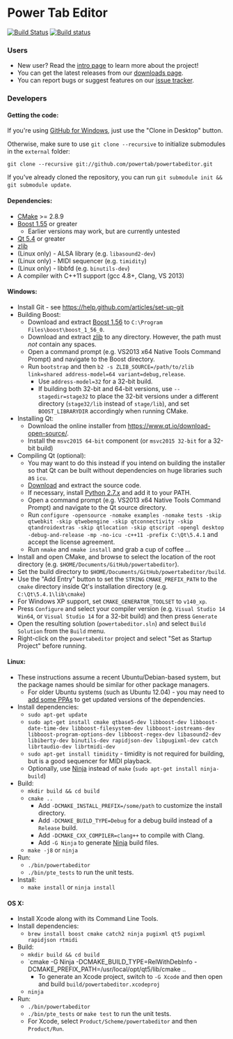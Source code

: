 # Power Tab Editor

[![Build Status](https://travis-ci.org/powertab/powertabeditor.svg?branch=master)](https://travis-ci.org/powertab/powertabeditor)
[![Build status](https://ci.appveyor.com/api/projects/status/9q4cnu1l6rjxg96h?svg=true)](https://ci.appveyor.com/project/cameronwhite/powertabeditor)

### Users
* New user? Read the [intro page](https://github.com/powertab/powertabeditor/wiki/Power-Tab-Editor-2.0,-Here-at-last!) to learn more about the project!
* You can get the latest releases from our [downloads page](https://github.com/powertab/powertabeditor/releases).
* You can report bugs or suggest features on our [issue tracker](https://github.com/powertab/powertabeditor/issues).

### Developers
#### Getting the code:

If you're using [GitHub for Windows](https://windows.github.com/), just use the "Clone in Desktop" button.

Otherwise, make sure to use `git clone --recursive` to initialize submodules in the `external` folder:

`git clone --recursive git://github.com/powertab/powertabeditor.git`

If you've already cloned the repository, you can run `git submodule init && git submodule update`.

#### Dependencies:
* [CMake](http://www.cmake.org/) >= 2.8.9
* [Boost 1.55](http://www.boost.org/) or greater
  * Earlier versions may work, but are currently untested
* [Qt 5.4](http://qt-project.org/) or greater
* [zlib](http://www.zlib.net/)
* (Linux only) - ALSA library (e.g. `libasound2-dev`)
* (Linux only) - MIDI sequencer (e.g. `timidity`)
* (Linux only) - libbfd (e.g. `binutils-dev`)
* A compiler with C++11 support (gcc 4.8+, Clang, VS 2013)

#### Windows:
* Install Git - see https://help.github.com/articles/set-up-git
* Building Boost:
  * Download and extract [Boost 1.56](http://www.boost.org/users/history/version_1_56_0.html) to `C:\Program Files\boost\boost_1_56_0`.
  * Download and extract [zlib](http://www.zlib.net/) to any directory. However, the path must *not* contain any spaces.
  * Open a command prompt (e.g. VS2013 x64 Native Tools Command Prompt) and navigate to the Boost directory.
  * Run `bootstrap` and then `b2 -s ZLIB_SOURCE=/path/to/zlib link=shared address-model=64 variant=debug,release`.
    * Use `address-model=32` for a 32-bit build.
    * If building both 32-bit and 64-bit versions, use `--stagedir=stage32` to place the 32-bit versions under a different directory (`stage32/lib` instead of `stage/lib`), and set `BOOST_LIBRARYDIR` accordingly when running CMake.
* Installing Qt:
  * Download the online installer from https://www.qt.io/download-open-source/.
  * Install the `msvc2015 64-bit` component (or `msvc2015 32-bit` for a 32-bit build)
* Compiling Qt (optional):
  * You may want to do this instead if you intend on building the installer so that Qt can be built without dependencies on huge libraries such as `icu`.
  * [Download](http://qt-project.org/downloads) and extract the source code.
  * If necessary, install [Python 2.7.x](https://www.python.org/downloads/) and add it to your PATH.
  * Open a command prompt (e.g. VS2013 x64 Native Tools Command Prompt) and navigate to the Qt source directory.
  * Run `configure -opensource -nomake examples -nomake tests -skip qtwebkit -skip qtwebengine -skip qtconnectivity -skip qtandroidextras -skip qtlocation -skip qtscript -opengl desktop -debug-and-release -mp -no-icu -c++11 -prefix C:\Qt\5.4.1` and accept the license agreement.
  * Run `nmake` and `nmake install` and grab a cup of coffee ...
* Install and open CMake, and browse to select the location of the root directory (e.g. `$HOME/Documents/GitHub/powertabeditor`).
* Set the build directory to `$HOME/Documents/GitHub/powertabeditor/build`.
* Use the "Add Entry" button to set the `STRING` `CMAKE_PREFIX_PATH` to the `cmake` directory inside Qt's installation directory (e.g. `C:\Qt\5.4.1\lib\cmake`)
* For Windows XP support, set `CMAKE_GENERATOR_TOOLSET` to `v140_xp`.
* Press `Configure` and select your compiler version (e.g. `Visual Studio 14 Win64`, or `Visual Studio 14` for a 32-bit build) and then press `Generate`
* Open the resulting solution (`powertabeditor.sln`) and select `Build Solution` from the `Build` menu.
* Right-click on the `powertabeditor` project and select "Set as Startup Project" before running.

#### Linux:
* These instructions assume a recent Ubuntu/Debian-based system, but the package names should be similar for other package managers.
  * For older Ubuntu systems (such as Ubuntu 12.04) - you may need to [add some PPAs](https://github.com/powertab/powertabeditor/blob/master/.travis/setup_linux.sh) to get updated versions of the dependencies.
* Install dependencies:
  * `sudo apt-get update`
  * `sudo apt-get install cmake qtbase5-dev libboost-dev libboost-date-time-dev libboost-filesystem-dev libboost-iostreams-dev libboost-program-options-dev libboost-regex-dev libasound2-dev libiberty-dev binutils-dev rapidjson-dev libpugixml-dev catch librtaudio-dev librtmidi-dev`
  * `sudo apt-get install timidity` - timidity is not required for building, but is a good sequencer for MIDI playback.
  * Optionally, use [Ninja](http://martine.github.io/ninja/) instead of `make` (`sudo apt-get install ninja-build`)
* Build:
  * `mkdir build && cd build`
  * `cmake ..`
    * Add `-DCMAKE_INSTALL_PREFIX=/some/path` to customize the install directory.
    * Add `-DCMAKE_BUILD_TYPE=Debug` for a debug build instead of a `Release` build.
    * Add `-DCMAKE_CXX_COMPILER=clang++` to compile with Clang.
    * Add `-G Ninja` to generate [Ninja](http://martine.github.io/ninja/) build files.
  * `make -j8` or `ninja`
* Run:
  * `./bin/powertabeditor`
  * `./bin/pte_tests` to run the unit tests.
* Install:
  * `make install` or `ninja install`

#### OS X:
* Install Xcode along with its Command Line Tools.
* Install dependencies:
  * `brew install boost cmake catch2 ninja pugixml qt5 pugixml rapidjson rtmidi`
* Build:
  * `mkdir build && cd build`
  * `cmake -G Ninja -DCMAKE_BUILD_TYPE=RelWithDebInfo -DCMAKE_PREFIX_PATH=/usr/local/opt/qt5/lib/cmake ..
    * To generate an Xcode project, switch to `-G Xcode` and then open and build `build/powertabeditor.xcodeproj`
  * `ninja`
* Run:
  * `./bin/powertabeditor`
  * `./bin/pte_tests` or `make test` to run the unit tests.
  * For Xcode, select `Product/Scheme/powertabeditor` and then `Product/Run`.
